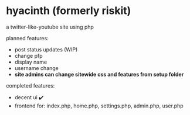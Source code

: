 # hyacinth (formerly riskit)
a twitter-like-youtube site using php

planned features:
- post status updates (WIP)
- change pfp
- display name
- username change
- **site admins can change sitewide css and features from setup folder**

completed features:
- decent ui ✔️
- frontend for: index.php, home.php, settings.php, admin.php, user.php
